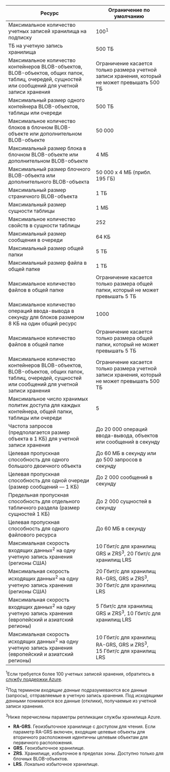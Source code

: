 Ресурс|Ограничение по умолчанию
---|---
Максимальное количество учетных записей хранилища на подписку|100<sup>1</sup>
ТБ на учетную запись хранилища|500 ТБ
Максимальное количество контейнеров BLOB-объектов, BLOB-объектов, общих папок, таблиц, очередей, сущностей или сообщений для учетной записи хранения|Ограничение касается только размера учетной записи хранения, который не может превышать 500 ТБ
Максимальный размер одного контейнера BLOB-объектов, таблицы или очереди|500 ТБ
Максимальное количество блоков в блочном BLOB-объекте или дополнительном BLOB-объекте|50 000
Максимальный размер блока в блочном BLOB-объекте или дополнительном BLOB-объекте|4 МБ
Максимальный размер блочного BLOB-объекта или дополнительного BLOB-объекта|50 000 x 4 МБ (прибл. 195 ГБ) 
Максимальный размер страничного BLOB-объекта |1 TБ
Максимальный размер сущности таблицы|1 МБ
Максимальное количество свойств в сущности таблицы|252
Максимальный размер сообщения в очереди|64 КБ
Максимальный размер общей папки|5 ТБ
Максимальный размер файла в общей папке|1 TБ
Максимальное количество файлов в общей папке|Ограничение касается только размера общей папки, который не может превышать 5 ТБ
Максимальное количество операций ввода-вывода в секунду для блоков размером 8 КБ на один общий ресурс|1000
Максимальное количество файлов в общей папке|Ограничение касается только размера общей папки, который не может превышать 5 ТБ
Максимальное количество контейнеров BLOB-объектов, BLOB-объектов, общих папок, таблиц, очередей, сущностей или сообщений для учетной записи хранения|Ограничение касается только размера учетной записи хранения, который не может превышать 500 ТБ
Максимальное число хранимых политик доступа для каждых контейнера, общей папки, таблицы или очереди|5
Частота запросов (предполагается размер объекта в 1 КБ) для учетной записи хранения|До 20 000 операций ввода-вывода, объектов или сообщений в секунду
Целевая пропускная способность для одного большого двоичного объекта|До 60 МБ в секунду или до 500 запросов в секунду
Целевая пропускная способность для одной очереди (размер сообщений — 1 КБ)|До 2 000 сообщений в секунду
Предельная пропускная способность для отдельного табличного раздела (размер сущностей 1 КБ)|До 2 000 сущностей в секунду
Целевая пропускная способность для одного файлового ресурса|До 60 МБ в секунду
Максимальная скорость входящих данных<sup>2</sup> на одну учетную запись хранения (регионы США)|10 Гбит/c для хранилищ GRS и ZRS<sup>3</sup>, 20 Гбит/c для хранилищ LRS
Максимальная скорость исходящих данных<sup>2</sup> на одну учетную запись хранения (регионы США)|20 Гбит/с для хранилищ RA-GRS, GRS и ZRS<sup>3</sup>, 30 Гбит/с для хранилищ LRS
Максимальная скорость входящих данных<sup>2</sup> на одну учетную запись хранения (европейский и азиатский регионы)|5 Гбит/c для хранилищ GRS и ZRS<sup>3</sup>, 10 Гбит/c для хранилищ LRS
Максимальная скорость исходящих данных<sup>2</sup> на одну учетную запись хранения (европейский и азиатский регионы)|10 Гбит/с для хранилищ RA-GRS, GRS и ZRS<sup>3</sup>, 15 Гбит/с для хранилищ LRS

<sup>1</sup>Если требуется более 100 учетных записей хранения, обратитесь в [службу поддержки Azure](http://azure.microsoft.com/support/faq/).

<sup>2</sup>Под термином *входящие данные* подразумеваются все данные (запросы), отправляемые в учетную запись хранения. Под *исходящими данными* понимаются все данные (отклики), получаемые из учетной записи хранения.

<sup>3</sup>Ниже перечислены параметры репликации службы хранилища Azure.

- **RA-GRS**. Геоизбыточное хранилище с доступом для чтения. Если параметр RA-GRS включен, входящие целевые объекты для вторичного расположения идентичны целевым объектам для первичного расположения.
- **GRS**. Геоизбыточное хранилище. 
- **ZRS**. Хранилище, избыточное в пределах зоны. Доступно только для блочных BLOB-объектов. 
- **LRS**. Локально избыточное хранилище. 

<!---HONumber=AcomDC_1125_2015-->